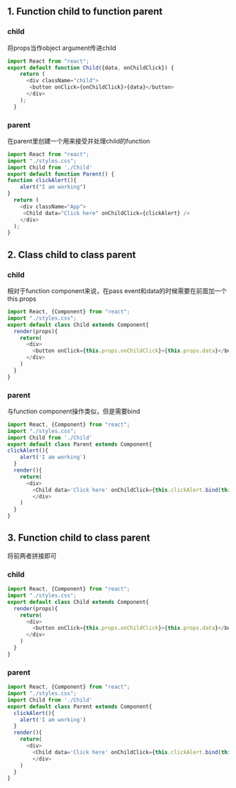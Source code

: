 ## 1. Function child to function parent
### child
将props当作object argument传进child
```js
import React from "react";
export default function Child({data, onChildClick}) {
    return (
      <div className="child">
       <button onClick={onChildClick}>{data}</button>
      </div>
    );
  }
```
### parent
在parent里创建一个用来接受并处理child的function
```js
import React from "react";
import "./styles.css";
import Child from './Child'
export default function Parent() {
function clickAlert(){
    alert("I am working")
}
  return (
    <div className="App">
     <Child data="Click here" onChildClick={clickAlert} />
    </div>
  );
}
```
## 2. Class child to class parent
### child
相对于function component来说，在pass event和data的时候需要在前面加一个this.props
```js
import React, {Component} from "react";
import "./styles.css";
export default class Child extends Component{
  render(props){
    return(
      <div>
        <button onClick={this.props.onChildClick}>{this.props.data}</button>
      </div>
    )
  }
}
```
### parent
与function component操作类似，但是需要bind
```js
import React, {Component} from "react";
import "./styles.css";
import Child from './Child'
export default class Parent extends Component{
clickAlert(){
    alert('I am working')
  }
  render(){
    return(
      <div>
        <Child data='Click here' onChildClick={this.clickAlert.bind(this)} />
        </div>
    )
  }
}
```
## 3. Function child to class parent
将前两者拼接即可
### child
```js
import React, {Component} from "react";
import "./styles.css";
export default class Child extends Component{
  render(props){
    return(
      <div>
        <button onClick={this.props.onChildClick}>{this.props.data}</button>
      </div>
    )
  }
}
```
### parent
```js
import React, {Component} from "react";
import "./styles.css";
import Child from './Child'
export default class Parent extends Component{
  clickAlert(){
    alert('I am working')
  }
  render(){
    return(
      <div>
        <Child data='Click here' onChildClick={this.clickAlert.bind(this)} />
        </div>
    )
  }
}
```
